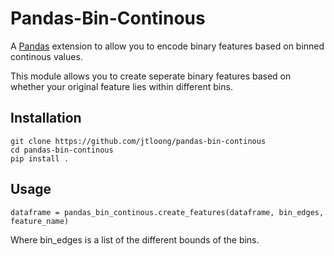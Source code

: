 # Pandas-Bin-Continous

A [Pandas](https://pandas.pydata.org/) extension to allow you to encode binary features based on binned continous values.

This module allows you to create seperate binary features based on whether your original feature lies within different bins. 

## Installation

```
git clone https://github.com/jtloong/pandas-bin-continous
cd pandas-bin-continous
pip install .
```

## Usage

```
dataframe = pandas_bin_continous.create_features(dataframe, bin_edges, feature_name)
```

Where bin_edges is a list of the different bounds of the bins. 